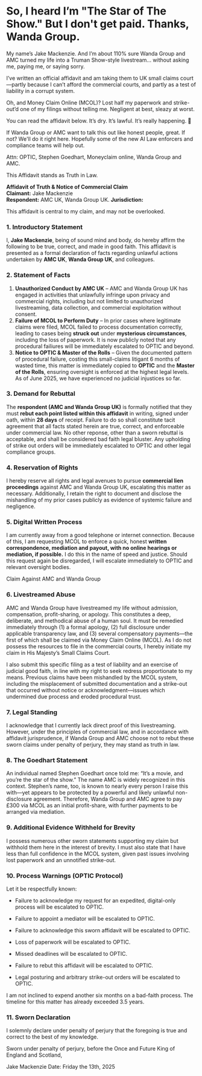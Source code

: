 
# So, I heard I’m "The Star of The Show." But I don't get paid. Thanks, Wanda Group.

My name’s Jake Mackenzie. And I’m about 110% sure Wanda Group and AMC turned my life into a Truman Show-style livestream... without asking me, paying me, or saying sorry.

I’ve written an official affidavit and am taking them to UK small claims court—partly because I can’t afford the commercial courts, and partly as a test of liability in a corrupt system.

Oh, and Money Claim Online (MCOL)? Lost half my paperwork and strike-out’d one of my filings without telling me. Negligent at best, sleazy at worst.

You can read the affidavit below. It’s dry. It’s lawful. It’s really happening. 📁 

If Wanda Group or AMC want to talk this out like honest people, great. If not? We'll do it right here. Hopefully some of the new AI Law enforcers and compliance teams will help out.

Attn: OPTIC, Stephen Goedhart, Moneyclaim online, Wanda Group and AMC. 

This Affidavit stands as Truth in Law.

**Affidavit of Truth & Notice of Commercial Claim**  
**Claimant:** Jake Mackenzie  
**Respondent:** AMC UK, Wanda Group UK.
**Jurisdiction:**

This affidavit is central to my claim, and may not be overlooked. 

### **1. Introductory Statement**  
I, **Jake Mackenzie**, being of sound mind and body, do hereby affirm the following to be true, correct, and made in good faith. This affidavit is presented as a formal declaration of facts regarding unlawful actions undertaken by **AMC UK**, **Wanda Group UK**, and colleagues.

### **2. Statement of Facts**  
1. **Unauthorized Conduct by AMC UK** – AMC and Wanda Group UK has engaged in activities that unlawfully infringe upon privacy and commercial rights, including but not limited to unauthorized livestreaming, data collection, and commercial exploitation without consent.  
2. **Failure of MCOL to Perform Duty** – In prior cases where legitimate claims were filed, MCOL failed to process documentation correctly, leading to cases being **struck out** under **mysterious circumstances**, including the loss of paperwork. It is now publicly noted that any procedural failiures will be immediately escalated to OPTIC and beyond. 
3. **Notice to OPTIC & Master of the Rolls** – Given the documented pattern of procedural failure, costing this small-claims litigant 6 months of wasted time, this matter is immediately copied to **OPTIC** and the **Master of the Rolls**, ensuring oversight is enforced at the highest legal levels. As of June 2025, we have experienced no judicial injustices so far. 

### **3. Demand for Rebuttal**  
The **respondent (AMC and Wanda Group UK)** is formally notified that they must **rebut each point listed within this affidavit** in writing, signed under oath, within **28 days** of receipt. Failure to do so shall constitute tacit agreement that all facts stated herein are true, correct, and enforceable under commercial law. No other reponse, other than a sworn rebuttal is acceptable, and shall be considered bad faith legal bluster. Any upholding of strike out orders will be immediately escalated to OPTIC and other legal compliance groups.

### **4. Reservation of Rights**  
I hereby reserve all rights and legal avenues to pursue **commercial lien proceedings** against AMC and Wanda Group UK, escalating this matter as necessary. Additionally, I retain the right to document and disclose the mishandling of my prior cases publicly as evidence of systemic failure and negligence.

### **5. Digital Written Process**
I am currently away from a good telephone or internet connection. Because of this, I am requesting MCOL to enforce a quick, honest **written correspondence, mediation and payout, with no online hearings or mediation, if possible.** I do this in the name of speed and justice. Should this request again be disregarded, I will escalate immediately to OPTIC and relevant oversight bodies.

Claim Against AMC and Wanda Group

### **6. Livestreamed Abuse**
AMC and Wanda Group have livestreamed my life without admission, compensation, profit-sharing, or apology. This constitutes a deep, deliberate, and methodical abuse of a human soul. It must be remedied immediately through (1) a formal apology, (2) full disclosure under applicable transparency law, and (3) several compensatory payments—the first of which shall be claimed via Money Claim Online (MCOL). As I do not possess the resources to file in the commercial courts, I hereby initiate my claim in His Majesty’s Small Claims Court.

I also submit this specific filing as a test of liability and an exercise of judicial good faith, in line with my right to seek redress proportionate to my means. Previous claims have been mishandled by the MCOL system, including the misplacement of submitted documentation and a strike-out that occurred without notice or acknowledgment—issues which undermined due process and eroded procedural trust.

### **7. Legal Standing**
I acknowledge that I currently lack direct proof of this livestreaming. However, under the principles of commercial law, and in accordance with affidavit jurisprudence, if Wanda Group and AMC choose not to rebut these sworn claims under penalty of perjury, they may stand as truth in law.

### **8. The Goedhart Statement**
An individual named Stephen Goedhart once told me: “It’s a movie, and you’re the star of the show.” The name AMC is widely recognized in this context. Stephen’s name, too, is known to nearly every person I raise this with—yet appears to be protected by a powerful and likely unlawful non-disclosure agreement. Therefore, Wanda Group and AMC agree to pay £300 via MCOL as an initial profit-share, with further payments to be arranged via mediation.

### **9. Additional Evidence Withheld for Brevity**
I possess numerous other sworn statements supporting my claim but withhold them here in the interest of brevity. I must also state that I have less than full confidence in the MCOL system, given past issues involving lost paperwork and an unnotified strike-out.

### **10. Process Warnings (OPTIC Protocol)**
Let it be respectfully known:

- Failure to acknowledge my request for an expedited, digital-only process will be escalated to OPTIC.

- Failure to appoint a mediator will be escalated to OPTIC.

- Failure to acknowledge this sworn affidavit will be escalated to OPTIC.

- Loss of paperwork will be escalated to OPTIC.

- Missed deadlines will be escalated to OPTIC.

- Failure to rebut this affidavit will be escalated to OPTIC.

- Legal posturing and arbitrary strike-out orders will be escalated to OPTIC.

I am not inclined to expend another six months on a bad-faith process. The timeline for this matter has already exceeded 3.5 years.

###  **11. Sworn Declaration**
I solemnly declare under penalty of perjury that the foregoing is true and correct to the best of my knowledge.

Sworn under penalty of perjury, before the Once and Future King of England and Scotland,

Jake Mackenzie Date: Friday the 13th, 2025
